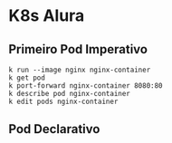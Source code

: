 # K8s Alura

## Primeiro Pod Imperativo

```
k run --image nginx nginx-container
k get pod
k port-forward nginx-container 8080:80
k describe pod nginx-container
k edit pods nginx-container
```
## Pod Declarativo
